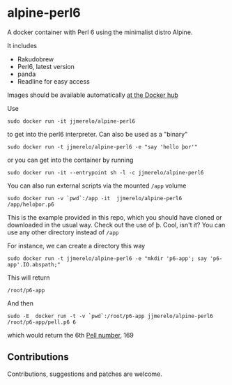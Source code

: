 # alpine-perl6

A docker container with Perl 6 using the minimalist distro Alpine. 

It includes

* Rakudobrew
* Perl6, latest version
* panda
* Readline for easy access


Images should be available automatically [at the Docker hub](https://hub.docker.com/r/jjmerelo/alpine-perl6/)

Use

	sudo docker run -it jjmerelo/alpine-perl6

to get into the perl6 interpreter. Can also be used as a "binary"

	sudo docker run -t jjmerelo/alpine-perl6 -e "say 'hello þor'"
	
or you can get into the container by running

	sudo docker run -it --entrypoint sh -l -c jjmerelo/alpine-perl6
	
You can also run external scripts via the mounted `/app` volume

	sudo docker run -v `pwd`:/app -it  jjmerelo/alpine-perl6 /app/heloþor.p6
	
This is the example provided in this repo, which you should have
cloned or downloaded in the usual way. Check out the use of
þ. Cool, isn't it? You can use any other directory instead of `/app`

For instance, we can create a directory this way

	sudo docker run -t jjmerelo/alpine-perl6 -e "mkdir 'p6-app'; say 'p6-app'.IO.abspath;"
	
This will return
	
	/root/p6-app

And then

	sudo -E  docker run -t -v `pwd`:/root/p6-app jjmerelo/alpine-perl6 /root/p6-app/pell.p6 6

which would return the
6th [Pell number](https://en.wikipedia.org/wiki/Pell_number), 169

## Contributions

Contributions, suggestions and patches are welcome.
